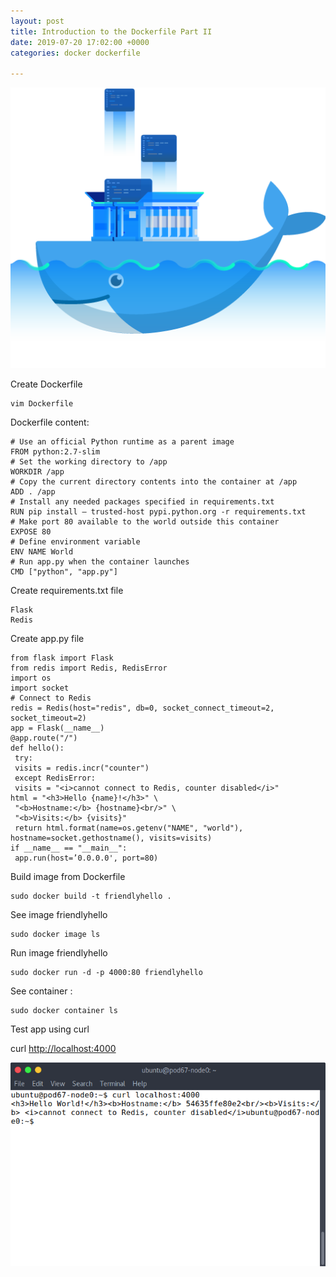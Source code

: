 ```yaml
---
layout: post
title: Introduction to the Dockerfile Part II
date: 2019-07-20 17:02:00 +0000
categories: docker dockerfile

---
```

![](/uploads/1_OOUJ3NyR6CbK368ImSbo8A.png "Source : deploybot.com")

Create Dockerfile

    vim Dockerfile

Dockerfile content:

    # Use an official Python runtime as a parent image
    FROM python:2.7-slim
    # Set the working directory to /app
    WORKDIR /app
    # Copy the current directory contents into the container at /app
    ADD . /app
    # Install any needed packages specified in requirements.txt
    RUN pip install — trusted-host pypi.python.org -r requirements.txt
    # Make port 80 available to the world outside this container
    EXPOSE 80
    # Define environment variable
    ENV NAME World
    # Run app.py when the container launches
    CMD ["python", "app.py"]

Create requirements.txt file

    Flask
    Redis

Create app.py file

    from flask import Flask
    from redis import Redis, RedisError
    import os
    import socket
    # Connect to Redis
    redis = Redis(host="redis", db=0, socket_connect_timeout=2, socket_timeout=2)
    app = Flask(__name__)
    @app.route("/")
    def hello():
     try:
     visits = redis.incr("counter")
     except RedisError:
     visits = "<i>cannot connect to Redis, counter disabled</i>"
    html = "<h3>Hello {name}!</h3>" \
     "<b>Hostname:</b> {hostname}<br/>" \
     "<b>Visits:</b> {visits}"
     return html.format(name=os.getenv("NAME", "world"), hostname=socket.gethostname(), visits=visits)
    if __name__ == "__main__":
     app.run(host=’0.0.0.0', port=80)

Build image from Dockerfile

    sudo docker build -t friendlyhello .

See image friendlyhello

    sudo docker image ls

Run image friendlyhello

    sudo docker run -d -p 4000:80 friendlyhello

See container :

    sudo docker container ls

Test app using curl

curl [http://localhost:4000](http://localhost:4000/)

![](/uploads/1_OZ5O_qIclMIEBLfPTscCwQ.png)